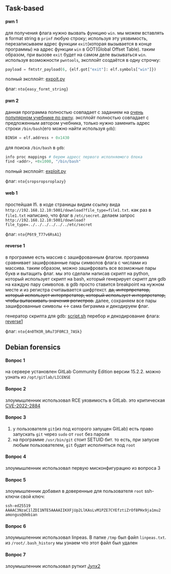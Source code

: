 ## Task-based

#### pwn 1
для получения флага нужно вызвать функцию `win`. мы можем вставлять в format string в `prinf` любую строку; используя эту уязвимость, перезаписываем адрес функции `exit`(которая вызывается в конце программы) на адрес функции `win` в GOT(Global Offset Table). таким образом, при вызове `exit` будет на самом деле вызываться `win`. используя возможности `pwntools`, эксплойт создаётся в одну строчку:
```python
payload = fmtstr_payload(6, {elf.got["exit"]: elf.symbols["win"]})
```

полный эксплойт: [expoit.py](pwn1/exploit.py)

флаг: `nto{easy_formt_string}`


#### pwn 2
данная программа полностью совпадает с заданием на [очень популярном учебнике по pwnу](https://ir0nstone.gitbook.io/notes/types/stack/syscalls/sigreturn-oriented-programming-srop/using-srop). эксплойт полностью совпадает с предложенным автором учебника, только нужно заменить адрес строки `/bin/bash`(его можно найти используя `gdb`):
```python
BINSH = elf.address + 0x1430
```

для поиска `/bin/bash` в `gdb`:
```python
info proc mappings # берем адресс первого исполняемого блока
find <addr>, +0x1000, "/bin/bash"
```

полный эксплойт: [exploit.py](pwn2/exploit.py)

флаг: `nto{sropsropsroplazy}`


#### web 1
простейшая lfi. в коде страницы видим ссылку вида `http://192.168.12.10:5001/download?file_type=file1.txt`. как раз в `file1.txt` написано, что флаг в `/etc/secret`. делаем запрос `http://192.168.12.10:5001/download?file_type=../../../../../../etc/secret`

флаг: `nto{P6t9_T77v6RsA1}`


#### reverse 1
в программе есть массив с зашифрованным флагом. программа сравнивает зашифрованные пары символов флага с числами из массива. таким образом, можно зашифровать все возможные пары букв и вытащить флаг. мы это сделали написав скрипт на python, который использует скрипт на bash, который генерирует скрипт для gdb на каждую пару символов. в gdb просто ставится breakpoint на нужном месте и из регистра считаывается шифртекст. ~~да, интерпретатор, который использует интерпретатор, который использует интерпретатор, чтобы вытаскивать значения регистров.~~ далее, сохраняем все пары зашифрованные символы <-> сама биграмма и декодируем флаг.

генератор скрипта для gdb: [script.sh](reverse1/script.sh)
перебор и декодирование флага: [reverse1](reverse1/solve.py)

флаг: `nto{4n0TH3R_bRu73F0RC3_7ASk}`

## Debian forensics

#### Вопрос 1
на сервере установлен GitLab Community Edition версии 15.2.2. можно узнать из `/opt/gitlab/LICENSE`

#### Вопрос 2
злоумышленник использовал RCE уязвимость в GitLab. это критическая [CVE-2022-2884](https://nvd.nist.gov/vuln/detail/CVE-2022-2884)

#### Вопрос 3
1. у пользователя `git`(из под которого запущен GitLab) есть право запускать `git` через `sudo` от `root` без пароля
2. на программе `/usr/bin/git` стоит SETUID бит. то есть, при запуске любым пользователем, `git` будет исполняться под `root`

#### Вопрос 4
злоумышленник использовал первую мисконфигурацию из вопроса 3

#### Вопрос 5
злоумышленник добавил в доверенные для пользователя `root` ssh-ключи свой ключ:
```
ssh-ed25519 AAAAC3NzaC1lZDI1NTE5AAAAIIKXFjUp2LlKAsLvM1PZE7CYEfztiZrOf8PHx9ja1mu2 amongus@debian
```

#### Вопрос 6
злоумышленник использовал linpeas. В папке `/tmp` был файл `linpeas.txt`. из `/root/.bash_history` мы узнаем что этот файл был удален

#### Вопрос 7
злоумышленник использовал руткит [Jynx2](https://github.com/chokepoint/Jynx2)